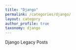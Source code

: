 ```yaml
---
title: "Django"
permalink: /categories/django/
layout: category
author_profile: true
taxonomy: django
---
```


Django Legacy Posts